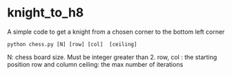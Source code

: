 # knight_to_h8

A simple code to get a knight from a chosen corner to the bottom left corner

```
python chess.py [N] [row] [col]  [ceiling]
```

N: chess board size. Must be integer greater than 2.
row, col : the starting position row and column 
ceiling: the max number of iterations

